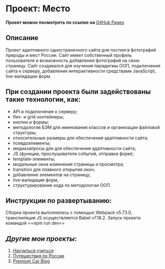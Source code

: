 # Проект: Место

**Проект можно посмотреть по ссылке на** [GitHub Pages](https://kliueva-kath.github.io/mesto/)

## Описание

Проект адаптивного одностраничного сайта для постинга фотографий природы и мест России. Сайт имеет собственный профиль пользователя и возможность добавления фотографий на свою страницу. Сайт создавался для изучения парадигмы ООП, подключения сайта к серверу, добавления интерактивности средствами JavaScript, live-валидации форм. 

## При создании проекта были задействованы такие технологии, как:

- API и подключение к серверу;
- flex- и grid-контейнеры;
- кнопки и формы;
- методология БЭМ для именования классов и организации файловой структуры;
- относительные размеры для обеспечения адаптивности сайта;
- псевдоэлементы;
- медиазапросы для для обеспечения адаптивности сайта;
- JS (функции, прослушиватели событий, отправка форм);
- template-элементы;
- модальные окна изменения страницы и просмотра;
- transition для плавного открытия окон;
- добавление элементов на страницу;
- live-валидация форм,
- структурирование кода по методологии ООП.

## Инструкции по развертыванию:

Сборка проекта выполнялась с помощью Webpack v5.73.0, транспиляция JS осуществляется Babel v7.18.2.
Запуск проекта командой ==npm run dev==

## _Другие мои проекты_:

1. [Научиться учиться](https://kliueva-kath.github.io/how-to-learn/)
2. [Путешествия по России](https://kliueva-kath.github.io/russian-travel/)
3. [Premium Car Blog](https://github.com/Kliueva-Kath/premium-car-blog/)
